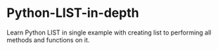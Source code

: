 # Python-LIST-in-depth
Learn Python LIST in single example with creating list to performing all methods and functions on it.
